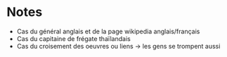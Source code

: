 # Notes

* Cas du général anglais et de la page wikipedia anglais/français
* Cas du capitaine de frégate thaïlandais
* Cas du croisement des oeuvres ou liens -> les gens se trompent aussi
